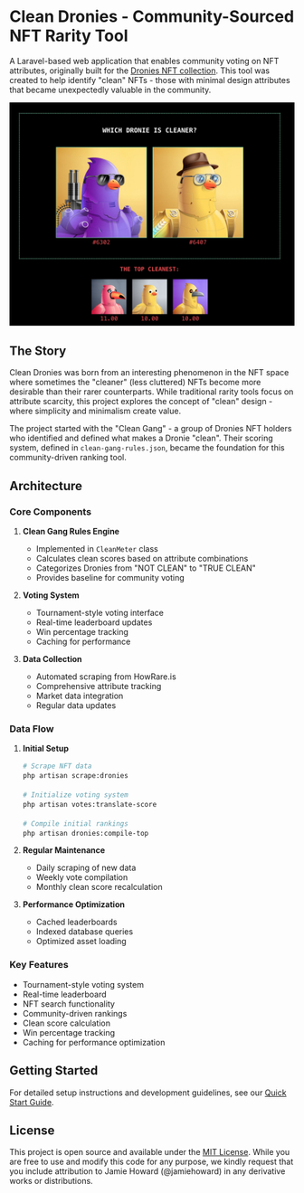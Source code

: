# Clean Dronies - Community-Sourced NFT Rarity Tool

A Laravel-based web application that enables community voting on NFT attributes, originally built for the [Dronies NFT collection](https://www.droniesnft.com/). This tool was created to help identify "clean" NFTs - those with minimal design attributes that became unexpectedly valuable in the community.

![Clean Dronies Interface](screenshot.jpeg)

## The Story

Clean Dronies was born from an interesting phenomenon in the NFT space where sometimes the "cleaner" (less cluttered) NFTs become more desirable than their rarer counterparts. While traditional rarity tools focus on attribute scarcity, this project explores the concept of "clean" design - where simplicity and minimalism create value.

The project started with the "Clean Gang" - a group of Dronies NFT holders who identified and defined what makes a Dronie "clean". Their scoring system, defined in `clean-gang-rules.json`, became the foundation for this community-driven ranking tool.

## Architecture

### Core Components

1. **Clean Gang Rules Engine**
   - Implemented in `CleanMeter` class
   - Calculates clean scores based on attribute combinations
   - Categorizes Dronies from "NOT CLEAN" to "TRUE CLEAN"
   - Provides baseline for community voting

2. **Voting System**
   - Tournament-style voting interface
   - Real-time leaderboard updates
   - Win percentage tracking
   - Caching for performance

3. **Data Collection**
   - Automated scraping from HowRare.is
   - Comprehensive attribute tracking
   - Market data integration
   - Regular data updates

### Data Flow

1. **Initial Setup**
   ```bash
   # Scrape NFT data
   php artisan scrape:dronies
   
   # Initialize voting system
   php artisan votes:translate-score
   
   # Compile initial rankings
   php artisan dronies:compile-top
   ```

2. **Regular Maintenance**
   - Daily scraping of new data
   - Weekly vote compilation
   - Monthly clean score recalculation

3. **Performance Optimization**
   - Cached leaderboards
   - Indexed database queries
   - Optimized asset loading

### Key Features

- Tournament-style voting system
- Real-time leaderboard
- NFT search functionality
- Community-driven rankings
- Clean score calculation
- Win percentage tracking
- Caching for performance optimization

## Getting Started

For detailed setup instructions and development guidelines, see our [Quick Start Guide](QUICKSTART.md).

## License

This project is open source and available under the [MIT License](LICENSE.md). While you are free to use and modify this code for any purpose, we kindly request that you include attribution to Jamie Howard (@jamiehoward) in any derivative works or distributions.
